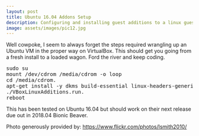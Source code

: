 ```yaml
---
layout: post
title: Ubuntu 16.04 Addons Setup
description: Configuring and installing guest additions to a linux guest
image: assets/images/pic12.jpg
---
```


Well cowpoke, I seem to always forget the steps required wrangling up an Ubuntu VM in the proper way on VirtualBox. This should get you going from a fresh install to a loaded wagon. Ford the river and keep coding.

<pre>
sudo su 
mount /dev/cdrom /media/cdrom -o loop 
cd /media/cdrom.
apt-get install -y dkms build-essential linux-headers-generic linux-headers-$(uname -r).
./VBoxLinuxAdditions.run.
reboot
</pre>

This has been tested on Ubuntu 16.04 but should work on their next release due out in 2018.04 Bionic Beaver.

Photo generously provided by:
https://www.flickr.com/photos/lsmith2010/
